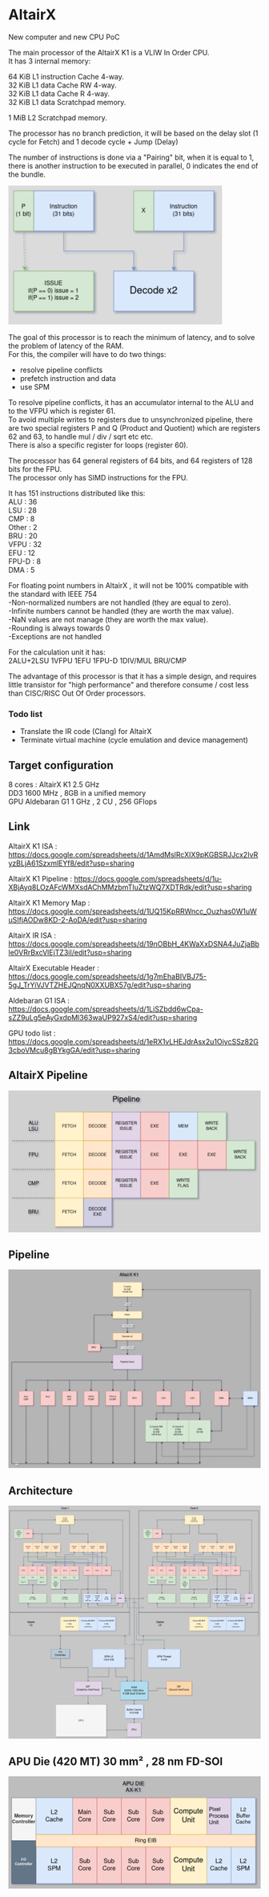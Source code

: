 # AltairX
New computer and new CPU PoC

The main processor of the AltairX K1 is a VLIW In Order CPU.  
It has 3 internal memory:  

64 KiB L1 instruction Cache 4-way.  
32 KiB L1 data Cache RW 4-way.  
32 KiB L1 data Cache R 4-way.  
32 KiB L1 data Scratchpad memory.

1 MiB L2 Scratchpad memory.  

The processor has no branch prediction, it will be based on the delay slot (1 cycle for Fetch) and 1 decode cycle + Jump (Delay)

The number of instructions is done via a "Pairing" bit, when it is equal to 1, there is another instruction to be executed in parallel, 0 indicates the end of the bundle.  

<img src="graph/Altair_instruction.png?raw=true" alt="arch">   

The goal of this processor is to reach the minimum of latency, and to solve the problem of latency of the RAM.  
For this, the compiler will have to do two things:  
- resolve pipeline conflicts  
- prefetch instruction and data
- use SPM 

To resolve pipeline conflicts, it has an accumulator internal to the ALU and to the VFPU which is register 61.  
To avoid multiple writes to registers due to unsynchronized pipeline, there are two special registers P and Q (Product and Quotient) which are registers 62 and 63, to handle mul / div / sqrt etc etc.  
There is also a specific register for loops (register 60).  

The processor has 64 general registers of 64 bits, and 64 registers of 128 bits for the FPU.  
The processor only has SIMD instructions for the FPU.  


It has 151 instructions distributed like this:  
ALU : 36  
LSU : 28  
CMP : 8  
Other : 2  
BRU : 20  
VFPU : 32  
EFU : 12  
FPU-D : 8  
DMA : 5  

For floating point numbers in AltairX , it will not be 100% compatible with the standard with IEEE 754  
-Non-normalized numbers are not handled (they are equal to zero).  
-Infinite numbers cannot be handled (they are worth the max value).  
-NaN values are not manage (they are worth the max value).  
-Rounding is always towards 0  
-Exceptions are not handled   

For the calculation unit it has:  
2ALU+2LSU 1VFPU 1EFU 1FPU-D 1DIV/MUL BRU/CMP  

The advantage of this processor is that it has a simple design, and requires little transistor for "high performance" and therefore consume / cost less than CISC/RISC Out Of Order processors.

### Todo list
- Translate the IR code (Clang) for AltairX
- Terminate virtual machine (cycle emulation and device management) 

## Target configuration
8 cores : AltairX K1 2.5 GHz  
DD3 1600 MHz , 8GB in a unified memory  
GPU Aldebaran G1 1 GHz , 2 CU , 256 GFlops  

## Link
AltairX K1 ISA : https://docs.google.com/spreadsheets/d/1AmdMslRcXIX9pKGBSRJJcx2IvRyzBLjA61SzxmlEYf8/edit?usp=sharing   

AltairX K1 Pipeline : https://docs.google.com/spreadsheets/d/1u-XBjAyq8LOzAFcWMXsdAChMMzbmTIuZtzWQ7XDTRdk/edit?usp=sharing  

AltairX K1 Memory Map : https://docs.google.com/spreadsheets/d/1UQ15KpRRWncc_Ouzhas0W1uWuSIfjAODw8KD-2-AoDA/edit?usp=sharing  

AltairX IR ISA : https://docs.google.com/spreadsheets/d/19nOBbH_4KWaXxDSNA4JuZjaBble0VRrBxcVlEjTZ3iI/edit?usp=sharing

AltairX Executable Header : https://docs.google.com/spreadsheets/d/1g7mEhaBIVBJ75-5gJ_TrYiVJVTZHEJQnqN0XXUBX57g/edit?usp=sharing

Aldebaran G1 ISA : https://docs.google.com/spreadsheets/d/1LiSZbdd6wCpa-sZZ9uLg5eAyGxdpMl363waUP927xS4/edit?usp=sharing  

GPU todo list : https://docs.google.com/spreadsheets/d/1eRX1vLHEJdrAsx2u1OiycSSz82G3cboVMcu8gBYkgGA/edit?usp=sharing  

## AltairX Pipeline  
<img src="graph/Pipeline.png?raw=true" alt="Pipeline">

## Pipeline
<img src="graph/Pipeline_AX.png?raw=true" alt="Pipeline">

## Architecture
<img src="graph/Architecture.png" alt="Architecture">

## APU Die (420 MT) 30 mm² , 28 nm FD-SOI
<img src="graph/APU2_Diagram.png?raw=true" alt="APU">
